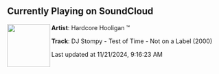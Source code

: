 ## Currently Playing on SoundCloud

[<img align="left" width="100" src="https://i1.sndcdn.com/artworks-y18EvYRLZ9sqHeXo-65Nbfw-t500x500.jpg">](https://soundcloud.com/darn84/dj-stompy-test-of-time-not-on)

**Artist**: Hardcore Hooligan ™️ 

**Track**: DJ Stompy - Test of Time - Not on a Label (2000)

Last updated at 11/21/2024, 9:16:23 AM
